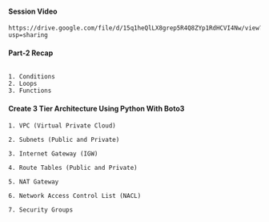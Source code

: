 #### Session Video
```
https://drive.google.com/file/d/15q1heQlLX8grep5R4Q8ZYp1RdHCVI4Nw/view?usp=sharing
```

#### Part-2 Recap
```

1. Conditions
2. Loops
3. Functions

```

#### Create 3 Tier Architecture Using Python With Boto3

```
1. VPC (Virtual Private Cloud)

2. Subnets (Public and Private)

3. Internet Gateway (IGW)

4. Route Tables (Public and Private)

5. NAT Gateway

6. Network Access Control List (NACL)

7. Security Groups


```